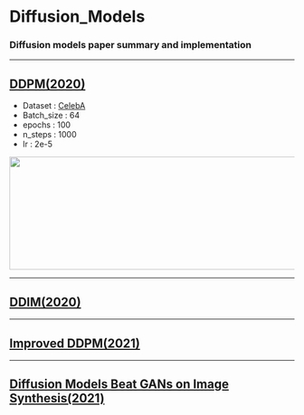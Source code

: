 # Diffusion_Models        

### Diffusion models paper summary and implementation      

-------------------------

## [DDPM(2020)](https://github.com/WestChaeVI/Diffusion_Models/blob/main/DDPM/README.md)     

+ Dataset : [CelebA](https://mmlab.ie.cuhk.edu.hk/projects/CelebA.html)  
+ Batch_size : 64    
+ epochs : 100      
+ n_steps : 1000
+ lr : 2e-5    
 
<p align="center">
<img src="https://github.com/WestChaeVI/Diffusion_Models/assets/104747868/27deb1ed-9cfb-4802-8195-80adb9e37d95" width="1500" height="200">  
</p>     

------------------------------------------------------------------------------------------------------------       

## [DDIM(2020)](https://github.com/WestChaeVI/Diffusion_Models/blob/main/DDIM/README.md)    



------------------------------------------------------------------------------------------------------------       

## [Improved DDPM(2021)](https://github.com/WestChaeVI/Diffusion_Models/blob/main/Improved_DDPM/README.md)    



------------------------------------------------------------------------------------------------------------       

## [Diffusion Models Beat GANs on Image Synthesis(2021)](https://github.com/WestChaeVI/Diffusion_Models/blob/main/Diffusion_Models_Beat_GANs_on_Image_Synthesis/README.md)    

 
